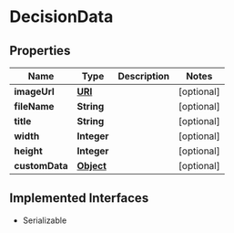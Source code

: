 

# DecisionData

## Properties

Name | Type | Description | Notes
------------ | ------------- | ------------- | -------------
**imageUrl** | [**URI**](URI.md) |  |  [optional]
**fileName** | **String** |  |  [optional]
**title** | **String** |  |  [optional]
**width** | **Integer** |  |  [optional]
**height** | **Integer** |  |  [optional]
**customData** | [**Object**](.md) |  |  [optional]


## Implemented Interfaces

* Serializable


